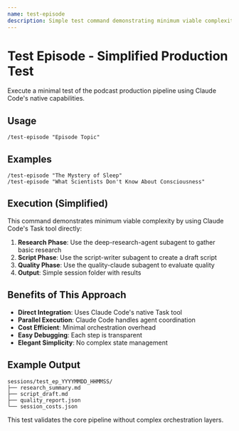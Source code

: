 ```yaml
---
name: test-episode
description: Simple test command demonstrating minimum viable complexity for episode production
---
```


# Test Episode - Simplified Production Test

Execute a minimal test of the podcast production pipeline using Claude Code's native capabilities.

## Usage

```
/test-episode "Episode Topic"
```

## Examples

```
/test-episode "The Mystery of Sleep"
/test-episode "What Scientists Don't Know About Consciousness"
```

## Execution (Simplified)

This command demonstrates minimum viable complexity by using Claude Code's Task tool directly:

1. **Research Phase**: Use the deep-research-agent subagent to gather basic research
2. **Script Phase**: Use the script-writer subagent to create a draft script
3. **Quality Phase**: Use the quality-claude subagent to evaluate quality
4. **Output**: Simple session folder with results

## Benefits of This Approach

- **Direct Integration**: Uses Claude Code's native Task tool
- **Parallel Execution**: Claude Code handles agent coordination
- **Cost Efficient**: Minimal orchestration overhead
- **Easy Debugging**: Each step is transparent
- **Elegant Simplicity**: No complex state management

## Example Output

```
sessions/test_ep_YYYYMMDD_HHMMSS/
├── research_summary.md
├── script_draft.md
├── quality_report.json
└── session_costs.json
```

This test validates the core pipeline without complex orchestration layers.